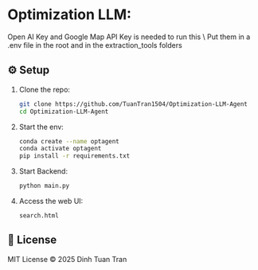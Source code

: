 # Optimization LLM: 


Open AI Key and Google Map API Key is needed to run this \\
Put them in a .env file in the root and in the extraction_tools folders

## ⚙️ Setup


1. Clone the repo:
   ```bash
   git clone https://github.com/TuanTran1504/Optimization-LLM-Agent
   cd Optimization-LLM-Agent
   ```

2. Start the env:
   ```bash
   conda create --name optagent
   conda activate optagent
   pip install -r requirements.txt
   ```
3. Start Backend:
   ```bash
   python main.py
   ```
3. Access the web UI:
   ```
   search.html
   ```



## 📄 License

MIT License © 2025 Dinh Tuan Tran
